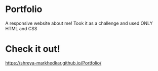 # Portfolio

A responsive website about me!
Took it as a challenge and used ONLY HTML and CSS

# Check it out!

https://shreya-markhedkar.github.io/Portfolio/
